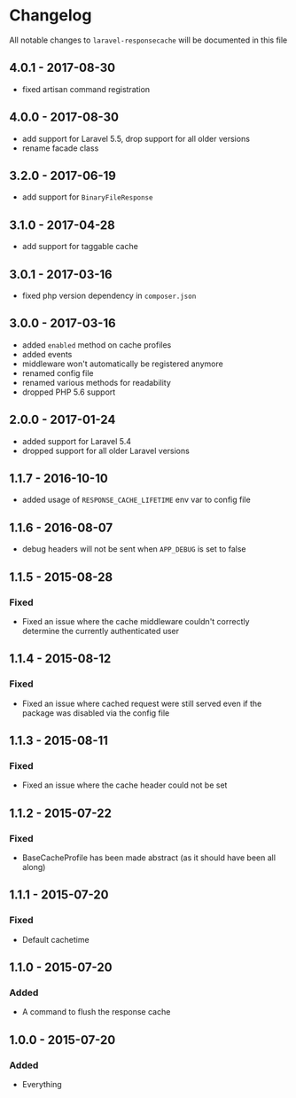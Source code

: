 # Changelog

All notable changes to `laravel-responsecache` will be documented in this file

## 4.0.1 - 2017-08-30

- fixed artisan command registration

## 4.0.0 - 2017-08-30

- add support for Laravel 5.5, drop support for all older versions
- rename facade class

## 3.2.0 - 2017-06-19

- add support for `BinaryFileResponse`

## 3.1.0 - 2017-04-28

- add support for taggable cache

## 3.0.1 - 2017-03-16

- fixed php version dependency in `composer.json`

## 3.0.0 - 2017-03-16

- added `enabled` method on cache profiles
- added events
- middleware won't automatically be registered anymore
- renamed config file
- renamed various methods for readability
- dropped PHP 5.6 support

## 2.0.0 - 2017-01-24
- added support for Laravel 5.4
- dropped support for all older Laravel versions

## 1.1.7 - 2016-10-10
- added usage of `RESPONSE_CACHE_LIFETIME` env var to config file

## 1.1.6 - 2016-08-07
- debug headers will not be sent when `APP_DEBUG` is set to false

## 1.1.5 - 2015-08-28

### Fixed
- Fixed an issue where the cache middleware couldn't correctly determine the currently authenticated user

## 1.1.4 - 2015-08-12

### Fixed
- Fixed an issue where cached request were still served even if the package was disabled via the config file

## 1.1.3 - 2015-08-11

### Fixed
- Fixed an issue where the cache header could not be set

## 1.1.2 - 2015-07-22

### Fixed
- BaseCacheProfile has been made abstract (as it should have been all along)

## 1.1.1 - 2015-07-20

### Fixed
- Default cachetime

## 1.1.0 - 2015-07-20

### Added
- A command to flush the response cache


## 1.0.0 - 2015-07-20

### Added
- Everything
